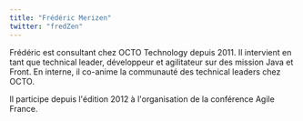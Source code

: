 ```yaml
---
title: "Frédéric Merizen"
twitter: "fredZen"
---
```


Frédéric est consultant chez OCTO Technology depuis 2011. Il intervient
en tant que technical leader, développeur et agilitateur sur des mission
Java et Front. En interne, il co-anime la communauté des technical
leaders chez OCTO.

Il participe depuis l'édition 2012 à l'organisation de la conférence
Agile France.
